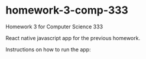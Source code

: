 # homework-3-comp-333
Homework 3 for Computer Science 333

React native javascript app for the previous homework. 


Instructions on how to run the app: 

